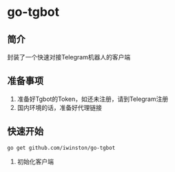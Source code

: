 # go-tgbot

## 简介

封装了一个快速对接Telegram机器人的客户端

## 准备事项

1. 准备好Tgbot的Token，如还未注册，请到Telegram注册
2. 国内环境的话，准备好代理链接

## 快速开始

```
go get github.com/iwinston/go-tgbot
```

1. 初始化客户端

```

```